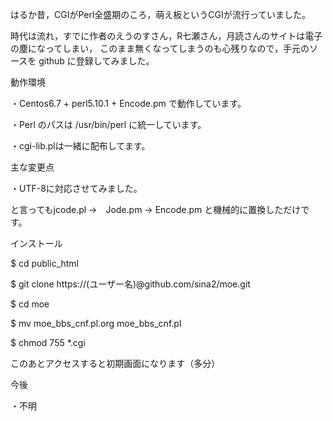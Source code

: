 
はるか昔，CGIがPerl全盛期のころ，萌え板というCGIが流行っていました。

時代は流れ，すでに作者のえうのすさん，R七瀬さん，月読さんのサイトは電子の塵になってしまい，
このまま無くなってしまうのも心残りなので，手元のソースを github に登録してみました。


動作環境

・Centos6.7 + perl5.10.1 + Encode.pm で動作しています。

・Perl のパスは /usr/bin/perl に統一しています。

・cgi-lib.plは一緒に配布してます。


主な変更点

・UTF-8に対応させてみました。

  と言ってもjcode.pl →　Jode.pm → Encode.pm と機械的に置換しただけです。


インストール

  $ cd public_html
  
  $ git clone https://(ユーザー名)@github.com/sina2/moe.git
  
  $ cd moe
  
  $ mv moe_bbs_cnf.pl.org moe_bbs_cnf.pl
  
  $ chmod 755 *.cgi
  
  このあとアクセスすると初期画面になります（多分）


今後

・不明

